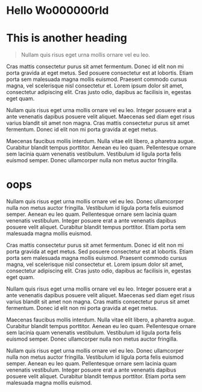 # Hello Wo000000rld
# This is another heading

> Nullam quis risus eget urna mollis ornare vel eu leo.

Cras mattis consectetur purus sit amet fermentum. Donec id elit non mi porta gravida at eget metus. Sed posuere consectetur est at lobortis. Etiam porta sem malesuada magna mollis euismod. Praesent commodo cursus magna, vel scelerisque nisl consectetur et. Lorem ipsum dolor sit amet, consectetur adipiscing elit. Cras justo odio, dapibus ac facilisis in, egestas eget quam.

Nullam quis risus eget urna mollis ornare vel eu leo. Integer posuere erat a ante venenatis dapibus posuere velit aliquet. Maecenas sed diam eget risus varius blandit sit amet non magna. Cras mattis consectetur purus sit amet fermentum. Donec id elit non mi porta gravida at eget metus.

Maecenas faucibus mollis interdum. Nulla vitae elit libero, a pharetra augue. Curabitur blandit tempus porttitor. Aenean eu leo quam. Pellentesque ornare sem lacinia quam venenatis vestibulum. Vestibulum id ligula porta felis euismod semper. Donec ullamcorper nulla non metus auctor fringilla.

# oops

Nullam quis risus eget urna mollis ornare vel eu leo. Donec ullamcorper nulla non metus auctor fringilla. Vestibulum id ligula porta felis euismod semper. Aenean eu leo quam. Pellentesque ornare sem lacinia quam venenatis vestibulum. Integer posuere erat a ante venenatis dapibus posuere velit aliquet. Curabitur blandit tempus porttitor. Etiam porta sem malesuada magna mollis euismod.

Cras mattis consectetur purus sit amet fermentum. Donec id elit non mi porta gravida at eget metus. Sed posuere consectetur est at lobortis. Etiam porta sem malesuada magna mollis euismod. Praesent commodo cursus magna, vel scelerisque nisl consectetur et. Lorem ipsum dolor sit amet, consectetur adipiscing elit. Cras justo odio, dapibus ac facilisis in, egestas eget quam.

Nullam quis risus eget urna mollis ornare vel eu leo. Integer posuere erat a ante venenatis dapibus posuere velit aliquet. Maecenas sed diam eget risus varius blandit sit amet non magna. Cras mattis consectetur purus sit amet fermentum. Donec id elit non mi porta gravida at eget metus.

Maecenas faucibus mollis interdum. Nulla vitae elit libero, a pharetra augue. Curabitur blandit tempus porttitor. Aenean eu leo quam. Pellentesque ornare sem lacinia quam venenatis vestibulum. Vestibulum id ligula porta felis euismod semper. Donec ullamcorper nulla non metus auctor fringilla.

Nullam quis risus eget urna mollis ornare vel eu leo. Donec ullamcorper nulla non metus auctor fringilla. Vestibulum id ligula porta felis euismod semper. Aenean eu leo quam. Pellentesque ornare sem lacinia quam venenatis vestibulum. Integer posuere erat a ante venenatis dapibus posuere velit aliquet. Curabitur blandit tempus porttitor. Etiam porta sem malesuada magna mollis euismod.

